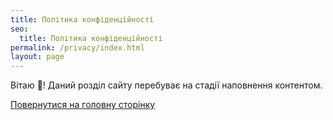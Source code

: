 ```yaml
---
title: Політика конфіденційності
seo:
  title: Політика конфіденційності
permalink: /privacy/index.html
layout: page
---
```


Вітаю 👋!
Даний розділ сайту перебуває на стадії наповнення контентом.

[Повернутися на головну сторінку](/)
